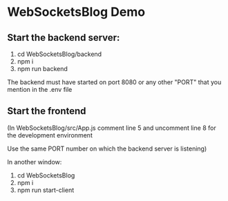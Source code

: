 # WebSocketsBlog Demo

## Start the backend server:
1. cd WebSocketsBlog/backend
2. npm i
3. npm run backend

The backend must have started on port 8080 or any other "PORT" that you mention in the .env file

## Start the frontend
(In WebSocketsBlog/src/App.js comment line 5 and uncomment line 8 for the development environment

Use the same PORT number on which the backend server is listening)

In another window:
1. cd WebSocketsBlog
2. npm i
3. npm run start-client
